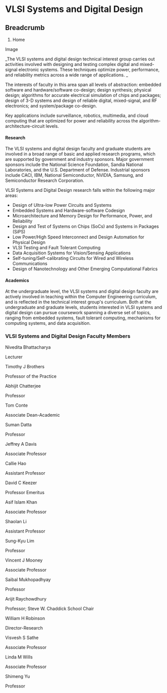 # VLSI Systems and Digital Design

## Breadcrumb

  1. Home

Image

_The VLSI systems and digital design technical interest group carries out
activities involved with designing and testing complex digital and mixed-
signal electronic systems. These techniques optimize power, performance, and
reliability metrics across a wide range of applications.  _

The interests of faculty in this area span all levels of abstraction: embedded
software and hardware/software co-design; design synthesis; physical design;
algorithms for accurate electrical simulation of chips and packages; design of
3-D systems and design of reliable digital, mixed-signal, and RF electronics;
and system/package co-design.

Key applications include surveillance, robotics, multimedia, and cloud
computing that are optimized for power and reliability across the algorithm-
architecture-circuit levels.

#### Research

The VLSI systems and digital design faculty and graduate students are involved
in a broad range of basic and applied research programs, which are supported
by government and industry sponsors. Major government sponsors include the
National Science Foundation, Sandia National Laboratories, and the U.S.
Department of Defense. Industrial sponsors include CACI, IBM, National
Semiconductor, NVIDIA, Samsung, and Semiconductor Research Corporation.

VLSI Systems and Digital Design research falls within the following major
areas:

  * Design of Ultra-low Power Circuits and Systems
  * Embedded Systems and Hardware-software Codesign
  * Microarchitecture and Memory Design for Performance, Power, and Reliability
  * Design and Test of Systems on Chips (SoCs) and Systems in Packages (SiPS)
  * Low Power/High Speed Interconnect and Design Automation for Physical Design
  * VLSI Testing and Fault Tolerant Computing
  * Data Acquisition Systems for Vision/Sensing Applications
  * Self-tuning/Self-calibrating Circuits for Wired and Wireless Communications
  * Design of Nanotechnology and Other Emerging Computational Fabrics

#### Academics

At the undergraduate level, the VLSI systems and digital design faculty are
actively involved in teaching within the Computer Engineering curriculum, and
is reflected in the technical interest group's curriculum. Both at the
undergraduate and graduate levels, students interested in VLSI systems and
digital design can pursue coursework spanning a diverse set of topics, ranging
from embedded systems, fault tolerant computing, mechanisms for computing
systems, and data acquisition.



### VLSI Systems and Digital Design Faculty Members



Nivedita Bhattacharya

Lecturer

Timothy J Brothers

Professor of the Practice

Abhijit Chatterjee

Professor

Tom Conte

Associate Dean-Academic

Suman Datta

Professor

Jeffrey A Davis

Associate Professor

Callie Hao

Assistant Professor

David C Keezer

Professor Emeritus

Asif Islam Khan

Associate Professor

Shaolan Li

Assistant Professor

Sung-Kyu Lim

Professor

Vincent J Mooney

Associate Professor

Saibal Mukhopadhyay

Professor

Arijit Raychowdhury

Professor; Steve W. Chaddick School Chair

William H Robinson

Director-Research

Visvesh S Sathe

Associate Professor

Linda M Wills

Associate Professor

Shimeng Yu

Professor

